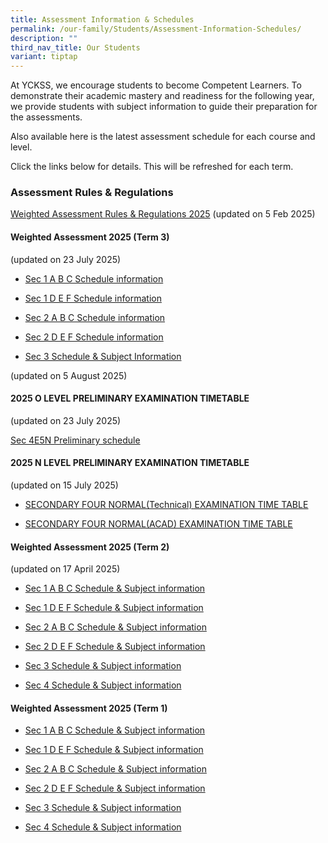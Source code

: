```yaml
---
title: Assessment Information & Schedules
permalink: /our-family/Students/Assessment-Information-Schedules/
description: ""
third_nav_title: Our Students
variant: tiptap
---
```

<p>At YCKSS, we encourage students to become Competent Learners. To demonstrate
their academic mastery and readiness for the following year, we provide
students with subject information to guide their preparation for the assessments.</p>
<p>Also available here is the latest assessment schedule for each course
and level.</p>
<p>Click the links below for details. This will be refreshed for each term.</p>
<h3><strong>Assessment Rules &amp; Regulations</strong></h3>
<p><a href="/files/Students/Assessment Information Sche/YCKSS_Weighted_Assessment_Rules_and_Regulations.pdf" rel="noopener nofollow" target="_blank">Weighted Assessment Rules &amp; Regulations 2025</a> (updated
on 5 Feb 2025)</p>
<h4><strong>Weighted Assessment 2025 (Term 3)</strong></h4>
<p>(updated on 23 July 2025)</p>
<ul data-tight="true" class="tight">
<li>
<p><a href="/files/Students/Assessment Information Sche/Secondary_1A_B_C_Weighted_Assessment_Term_3__Schedule_2025.pdf" rel="noopener nofollow" target="_blank">Sec 1 A B C Schedule information</a>
</p>
</li>
<li>
<p><a href="/files/Students/Assessment Information Sche/Secondary_1D_E_F_Weighted_Assessment_Term_3__Schedule_2025.pdf" rel="noopener nofollow" target="_blank">Sec 1 D E F Schedule information</a>
</p>
</li>
<li>
<p><a href="/files/Students/Assessment Information Sche/Secondary_2A_B_C_Weighted_Assessment_Term3__Schedule_2025.pdf" rel="noopener nofollow" target="_blank">Sec 2 A B C Schedule information</a>
</p>
</li>
<li>
<p><a href="/files/Students/Assessment Information Sche/Secondary_2D_E_F_Weighted_Assessment_Term3__Schedule_2025.pdf" rel="noopener nofollow" target="_blank">Sec 2 D E F Schedule information</a>
</p>
</li>
<li>
<p><a href="/files/Students/Assessment Information Sche/Secondary_3_Weighted_Assessment_Schedule__Term_3__2025updated010825.pdf" rel="noopener nofollow" target="_blank">Sec 3 Schedule &amp; Subject Information</a>
</p>
</li>
</ul>
<p>(updated on 5 August 2025)</p>
<h4><strong>2025 O LEVEL PRELIMINARY EXAMINATION TIMETABLE</strong></h4>
<p>(updated on 23 July 2025)</p>
<p><a href="/files/Students/Assessment Information Sche/Sec_4E5N__Prelim.pdf" rel="noopener nofollow" target="_blank">Sec 4E5N Preliminary schedule</a>
</p>
<h4><strong>2025 N LEVEL PRELIMINARY EXAMINATION TIMETABLE</strong></h4>
<p>(updated on 15 July 2025)</p>
<ul data-tight="true" class="tight">
<li>
<p><a href="/files/Students/Assessment Information Sche/Sec_4NT_Prelim.pdf" rel="noopener nofollow" target="_blank"><u>SECONDARY FOUR NORMAL(Technical) EXAMINATION TIME TABLE</u></a>
</p>
</li>
<li>
<p><a href="/files/Students/Assessment Information Sche/Sec_4NA_Prelim.pdf" rel="noopener nofollow" target="_blank"><u>SECONDARY FOUR NORMAL(ACAD) EXAMINATION TIME TABLE</u></a>
</p>
<p></p>
</li>
</ul>
<h4><strong>Weighted Assessment 2025 (Term 2)</strong></h4>
<p>(updated on 17 April 2025)</p>
<ul data-tight="true" class="tight">
<li>
<p><a href="/files/Students/Assessment Information Sche/Secondary_1A_B_C_Weighted_Assessment_Term_2__Schedule_2025_updated_.pdf" rel="noopener nofollow" target="_blank">Sec 1 A B C Schedule &amp; Subject information</a>
</p>
</li>
<li>
<p><a href="/files/Students/Assessment Information Sche/Secondary_1D_E_FWeighted_Assessment_Term_2__Schedule_2025_updated_.pdf" rel="noopener nofollow" target="_blank">Sec 1 D E F Schedule &amp; Subject information</a>
</p>
</li>
<li>
<p><a href="/files/Students/Assessment Information Sche/Secondary_2A_B_C_Weighted_Assessment_Term_2__Schedule_2025.pdf" rel="noopener nofollow" target="_blank">Sec 2 A B C Schedule &amp; Subject information</a>
</p>
</li>
<li>
<p><a href="/files/Students/Assessment Information Sche/Secondary_2D_E_F_Weighted_Assessment_Term_2__Schedule_2025.pdf" rel="noopener nofollow" target="_blank">Sec 2 D E F Schedule &amp; Subject information</a>
</p>
</li>
<li>
<p><a href="/files/Students/Assessment Information Sche/Secondary_3_Weighted_Assessment_Schedule__Term_2__2025_updated_.pdf" rel="noopener nofollow" target="_blank">Sec 3 Schedule &amp; Subject information</a>
</p>
</li>
<li>
<p><a href="/files/Students/Assessment Information Sche/Secondary_4_Weighted_Assessment_Schedule__Term_2__2025_updated_.pdf" rel="noopener nofollow" target="_blank">Sec 4 Schedule &amp; Subject information</a>
</p>
</li>
</ul>
<p></p>
<h4><strong>Weighted Assessment 2025 (Term 1)</strong></h4>
<ul data-tight="true" class="tight">
<li>
<p><a href="/files/Students/Assessment Information Sche/Secondary_1A_B_C_Weighted_Assessment_Term_1__Schedule_2025.pdf" rel="noopener nofollow" target="_blank">Sec 1 A B C Schedule &amp; Subject information</a>
</p>
</li>
<li>
<p><a href="/files/Students/Assessment Information Sche/Secondary_1D_E_F_Weighted_Assessment_Term_1__Schedule_2025.pdf" rel="noopener nofollow" target="_blank">Sec 1 D E F Schedule &amp; Subject information</a>
</p>
</li>
<li>
<p><a href="/files/Students/Assessment Information Sche/Secondary_2A_B_C_Weighted_Assessment_Term_1__Schedule_2025.pdf" rel="noopener nofollow" target="_blank">Sec 2 A B C Schedule &amp; Subject information</a>
</p>
</li>
<li>
<p><a href="/files/Students/Assessment Information Sche/Secondary_2D_E_F_Weighted_Assessment_Term_1__Schedule_2025.pdf" rel="noopener nofollow" target="_blank">Sec 2 D E F Schedule &amp; Subject information</a>
</p>
</li>
<li>
<p><a href="/files/Students/Assessment Information Sche/Secondary_3_Weighted_Assessment_Schedule__Term_1__2025.pdf" rel="noopener nofollow" target="_blank">Sec 3 Schedule &amp; Subject information</a>
</p>
</li>
<li>
<p><a href="/files/Students/Assessment Information Sche/Secondary_4_Weighted_Assessment_Schedule__Term_1__2025.pdf" rel="noopener nofollow" target="_blank">Sec 4 Schedule &amp; Subject information</a>
</p>
</li>
</ul>
<p></p>
<h3></h3>
<p></p>